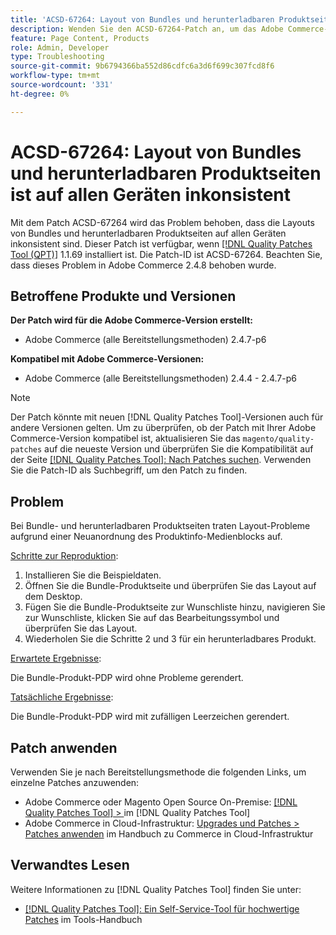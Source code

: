 ```yaml
---
title: 'ACSD-67264: Layout von Bundles und herunterladbaren Produktseiten ist auf allen Geräten inkonsistent'
description: Wenden Sie den ACSD-67264-Patch an, um das Adobe Commerce-Bundle und herunterladbare Seiten zu beheben, bei denen Layout-Probleme aufgrund einer Neuanordnung des Produktinformations-Medienblocks aufgetreten sind.
feature: Page Content, Products
role: Admin, Developer
type: Troubleshooting
source-git-commit: 9b6794366ba552d86cdfc6a3d6f699c307fcd8f6
workflow-type: tm+mt
source-wordcount: '331'
ht-degree: 0%

---
```



# ACSD-67264: Layout von Bundles und herunterladbaren Produktseiten ist auf allen Geräten inkonsistent

Mit dem Patch ACSD-67264 wird das Problem behoben, dass die Layouts von Bundles und herunterladbaren Produktseiten auf allen Geräten inkonsistent sind. Dieser Patch ist verfügbar, wenn [[!DNL Quality Patches Tool (QPT)]](/help/tools/quality-patches-tool/quality-patches-tool-to-self-serve-quality-patches.md) 1.1.69 installiert ist. Die Patch-ID ist ACSD-67264. Beachten Sie, dass dieses Problem in Adobe Commerce 2.4.8 behoben wurde.

## Betroffene Produkte und Versionen

**Der Patch wird für die Adobe Commerce-Version erstellt:**

* Adobe Commerce (alle Bereitstellungsmethoden) 2.4.7-p6

**Kompatibel mit Adobe Commerce-Versionen:**

* Adobe Commerce (alle Bereitstellungsmethoden) 2.4.4 - 2.4.7-p6

>[!NOTE]
>
>Der Patch könnte mit neuen [!DNL Quality Patches Tool]-Versionen auch für andere Versionen gelten. Um zu überprüfen, ob der Patch mit Ihrer Adobe Commerce-Version kompatibel ist, aktualisieren Sie das `magento/quality-patches` auf die neueste Version und überprüfen Sie die Kompatibilität auf der Seite [[!DNL Quality Patches Tool]: Nach Patches suchen](https://experienceleague.adobe.com/tools/commerce-quality-patches/index.html?lang=de). Verwenden Sie die Patch-ID als Suchbegriff, um den Patch zu finden.

## Problem

Bei Bundle- und herunterladbaren Produktseiten traten Layout-Probleme aufgrund einer Neuanordnung des Produktinfo-Medienblocks auf.

<u>Schritte zur Reproduktion</u>:

1. Installieren Sie die Beispieldaten.
1. Öffnen Sie die Bundle-Produktseite und überprüfen Sie das Layout auf dem Desktop.
1. Fügen Sie die Bundle-Produktseite zur Wunschliste hinzu, navigieren Sie zur Wunschliste, klicken Sie auf das Bearbeitungssymbol und überprüfen Sie das Layout.
1. Wiederholen Sie die Schritte 2 und 3 für ein herunterladbares Produkt.

<u>Erwartete Ergebnisse</u>:

Die Bundle-Produkt-PDP wird ohne Probleme gerendert.

<u>Tatsächliche Ergebnisse</u>:

Die Bundle-Produkt-PDP wird mit zufälligen Leerzeichen gerendert.

## Patch anwenden

Verwenden Sie je nach Bereitstellungsmethode die folgenden Links, um einzelne Patches anzuwenden:

* Adobe Commerce oder Magento Open Source On-Premise: [[!DNL Quality Patches Tool] > ](/help/tools/quality-patches-tool/usage.md) im [!DNL Quality Patches Tool]
* Adobe Commerce in Cloud-Infrastruktur: [Upgrades und Patches > Patches anwenden](https://experienceleague.adobe.com/docs/commerce-cloud-service/user-guide/develop/upgrade/apply-patches.html?lang=de) im Handbuch zu Commerce in Cloud-Infrastruktur

## Verwandtes Lesen

Weitere Informationen zu [!DNL Quality Patches Tool] finden Sie unter:

* [[!DNL Quality Patches Tool]: Ein Self-Service-Tool für hochwertige Patches](/help/tools/quality-patches-tool/quality-patches-tool-to-self-serve-quality-patches.md) im Tools-Handbuch
